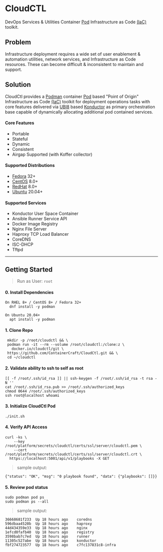 # CloudCTL
DevOps Services & Utilities Container [Pod] Infrastructure as Code [(IaC)] toolkit.
## Problem
Infrastructure deployment requires a wide set of user enablement & automation 
utilities, network services, and Infrastructure as Code resources. These can 
become difficult & inconsistent to maintain and support.
## Solution
CloudCtl provides a [Podman] container [Pod] based "Point of Origin" 
Infrastructure as Code [(IaC)] toolkit for deployment operations tasks 
with core features delivered via [UBI8] based [Konductor] as primary 
orchestration base capable of dynamically allocating additional pod 
contained services.
#### Core Features
  - Portable 
  - Stateful
  - Dynamic
  - Consistent
  - Airgap Supported (with Koffer collector)
#### Supported Distributions
  - [Fedora] 32+
  - [CentOS] 8.0+
  - [RedHat] 8.0+
  - [Ubuntu] 20.04+
#### Supported Services
  - Konductor User Space Container
  - Ansible Runner Service API
  - Docker Image Registry
  - Nginx File Server
  - Haproxy TCP Load Balancer
  - CoreDNS
  - ISC-DHCP
  - Tftpd
----------------------
## Getting Started
>  Run as User: `root`
>    
    
####  0. Install Dependencies
```
On RHEL 8+ / CentOS 8+ / Fedora 32+
  dnf install -y podman

On Ubuntu 20.04+
  apt install -y podman
```
####  1. Clone Repo
```
 mkdir -p /root/cloudctl && \
 podman run -it --rm --volume /root/cloudctl:/clone:z \
   docker.io/cloudctl/git \
 https://github.com/ContainerCraft/CloudCtl.git && \
 cd ~/cloudctl
```
####  2. Validate ability to ssh to self as root
```
[[ -f /root/.ssh/id_rsa ]] || ssh-keygen -f /root/.ssh/id_rsa -t rsa -N ''
cat /root/.ssh/id_rsa.pub >> /root/.ssh/authorized_keys
chmod 0644 /root/.ssh/authorized_keys
ssh root@localhost whoami
```
####  3. Initialize CloudCtl Pod
```
./init.sh
```
####  4. Verify API Access
```
curl -ks \
    --key  /root/platform/secrets/cloudctl/certs/ssl/server/cloudctl.pem \
    --cert /root/platform/secrets/cloudctl/certs/ssl/server/cloudctl.crt \
  https://localhost:5001/api/v1/playbooks -X GET
```
>
>  sample output:
>
```
{"status": "OK", "msg": "0 playbook found", "data": {"playbooks": []}}
```
####  5. Review pod status
```
sudo podman pod ps
sudo podman ps --all
```
>
>  sample output:
>
```
36668681f233  Up 18 hours ago    coredns
596dbaa4520b  Up 18 hours ago    haproxy
44d434359e33  Up 18 hours ago    nginx
1efcd0fafb40  Up 18 hours ago    registry
3598bab7c7ed  Up 18 hours ago    runner
11305c527abe  Up 18 hours ago    konductor
fbf274723577  Up 18 hours ago    c7fc137831c8-infra
```
[Pod]:https://kubernetes.io/docs/concepts/workloads/pods/pod
[UBI8]:https://www.redhat.com/en/blog/introducing-red-hat-universal-base-image
[(IaC)]:https://www.ibm.com/cloud/learn/infrastructure-as-code
[Konductor]:https://github.com/redshiftofficial/Konductor
[Podman]:https://docs.podman.io/en/latest
[Install Podman]:https://podman.io/getting-started/installation
[Fedora]:https://getfedora.org
[Ubuntu]:https://ubuntu.com/download
[CentOS]:https://www.centos.org/download
[RedHat]:https://access.redhat.com/downloads
[Fedora CoreOS]:https://getfedora.org/en/coreos?stream=stable
[RedHat CoreOS]:https://coreos.com/
